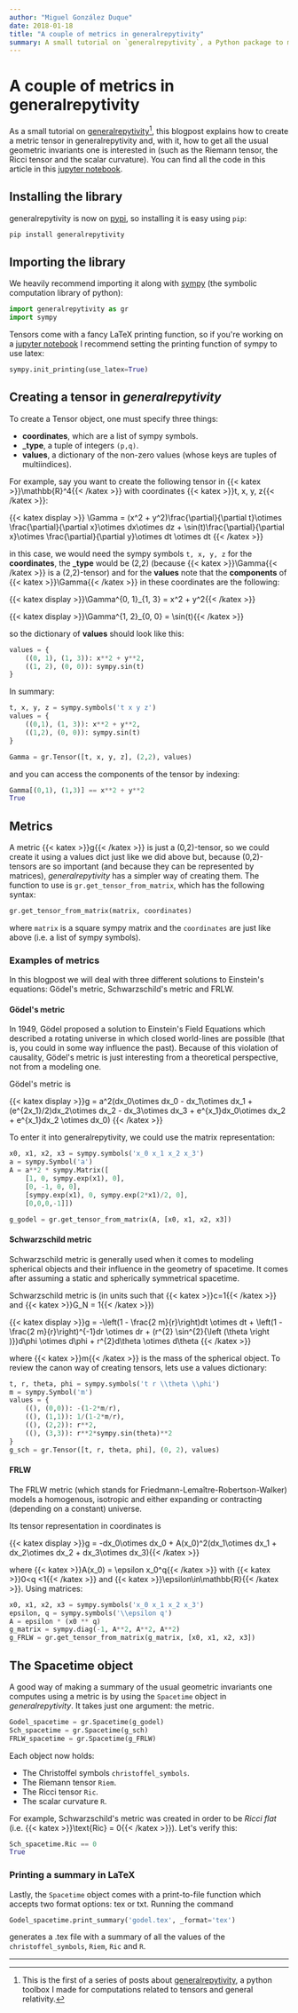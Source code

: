 ```yaml
---
author: "Miguel González Duque"
date: 2018-01-18
title: "A couple of metrics in generalrepytivity"
summary: A small tutorial on `generalrepytivity`, a Python package to manipulate tensors in differential geometry.
---
```


# A couple of metrics in generalrepytivity

As a small tutorial on [generalrepytivity](https://github.com/miguelgondu/generalrepytivity)[^1], this blogpost explains
how to create a metric tensor in generalrepytivity and, with it,
how to get all the usual geometric invariants one is interested in
(such as the Riemann tensor, the Ricci tensor and the scalar 
curvature). You can find all the code in this article in this
[jupyter notebook](https://gist.github.com/miguelgondu/2fb6d97291a1478d8522ad7b9410748c).

## Installing the library

generalrepytivity is now on [pypi](https://pypi.python.org/pypi?name=generalrepytivity&version=0.1.0&:action=display), so installing it is easy using `pip`:

```bash
pip install generalrepytivity
```

## Importing the library

We heavily recommend importing it along with [sympy](http://www.sympy.org/en/index.html)
(the symbolic computation library of python):

```python
import generalrepytivity as gr
import sympy
```

Tensors come with a fancy LaTeX printing function, so if 
you're working on a [jupyter notebook](http://jupyter.org/) I recommend setting
the printing function of sympy to use latex:

```python
sympy.init_printing(use_latex=True)
```

## Creating a tensor in *generalrepytivity*

To create a Tensor object, one must specify three things:

- **coordinates**, which are a list of sympy symbols.
- **_type**, a tuple of integers `(p,q)`.
- **values**, a dictionary of the non-zero values (whose keys
  are tuples of multiindices).

For example, say you want to create the following tensor in {{< katex >}}\mathbb{R}^4{{< /katex >}} with coordinates {{< katex >}}t, x, y, z{{< /katex >}}:

{{< katex display >}} \Gamma = (x^2 + y^2)\frac{\partial}{\partial t}\otimes \frac{\partial}{\partial x}\otimes dx\otimes dz + \sin(t)\frac{\partial}{\partial x}\otimes \frac{\partial}{\partial y}\otimes dt \otimes dt {{< /katex >}}

in this case, we would need the sympy symbols `t, x, y, z` for the **coordinates**,
the **_type** would be (2,2) (because {{< katex >}}\Gamma{{< /katex >}} is a (2,2)-tensor) and for the **values**
note that the **components** of {{< katex >}}\Gamma{{< /katex >}} in these coordinates are the following:

{{< katex display >}}\Gamma^{0, 1}_{1, 3} = x^2 + y^2{{< /katex >}}

{{< katex display >}}\Gamma^{1, 2}_{0, 0} = \sin(t){{< /katex >}}

so the dictionary of **values** should look like this:

```python
values = {
    ((0, 1), (1, 3)): x**2 + y**2,
    ((1, 2), (0, 0)): sympy.sin(t)
}
```

In summary:

```python
t, x, y, z = sympy.symbols('t x y z')
values = {
    ((0,1), (1, 3)): x**2 + y**2,
    ((1,2), (0, 0)): sympy.sin(t)
}

Gamma = gr.Tensor([t, x, y, z], (2,2), values)
```

and you can access the components of the tensor by indexing:
```python
Gamma[(0,1), (1,3)] == x**2 + y**2
True 
```

## Metrics

A metric {{< katex >}}g{{< /katex >}} is just a (0,2)-tensor, so we could create it using a values dict
just like we did above but, because (0,2)-tensors are so important (and because
they can be represented by matrices), *generalrepytivity* has a simpler way of
creating them. The function to use is `gr.get_tensor_from_matrix`, which has the
following syntax:

```python
gr.get_tensor_from_matrix(matrix, coordinates)
```

where `matrix` is a square sympy matrix and the `coordinates` are just like above
(i.e. a list of sympy symbols).

### Examples of metrics

In this blogpost we will deal with three different solutions to Einstein's
equations: Gödel's metric, Schwarzschild's metric and FRLW.

#### Gödel's metric

In 1949, Gödel proposed a solution to Einstein's Field Equations which described
a rotating universe in which closed world-lines are possible (that is, you could
in some way influence the past). Because of this violation of causality, Gödel's metric
is just interesting from a theoretical perspective, not from a modeling one.

Gödel's metric is

{{< katex display >}}g = a^2(dx_0\otimes dx_0 - dx_1\otimes dx_1 + (e^{2x_1}/2)dx_2\otimes dx_2 - dx_3\otimes dx_3 + e^{x_1}dx_0\otimes dx_2 + e^{x_1}dx_2 \otimes dx_0) {{< /katex >}}

To enter it into generalrepytivity, we could use the matrix representation:

```python
x0, x1, x2, x3 = sympy.symbols('x_0 x_1 x_2 x_3')
a = sympy.Symbol('a')
A = a**2 * sympy.Matrix([
    [1, 0, sympy.exp(x1), 0],
    [0, -1, 0, 0],
    [sympy.exp(x1), 0, sympy.exp(2*x1)/2, 0],
    [0,0,0,-1]])

g_godel = gr.get_tensor_from_matrix(A, [x0, x1, x2, x3])
```

#### Schwarzschild metric

Schwarzschild metric is generally used when it comes to modeling spherical objects
and their influence in the geometry of spacetime. It comes after assuming a static
and spherically symmetrical spacetime.

Schwarzschild metric is (in units such that {{< katex >}}c=1{{< /katex >}} and {{< katex >}}G_N = 1{{< /katex >}})

{{< katex display >}}g =  -\left(1 - \frac{2 m}{r}\right)dt \otimes dt + \left(1 - \frac{2 m}{r}\right)^{-1}dr \otimes dr + (r^{2} \sin^{2}{\left (\theta \right )})d\phi \otimes d\phi + r^{2}d\theta \otimes d\theta {{< /katex >}}

where {{< katex >}}m{{< /katex >}} is the mass of the spherical object. To review the canon way of creating 
tensors, lets use a values dictionary:

```python
t, r, theta, phi = sympy.symbols('t r \\theta \\phi')
m = sympy.Symbol('m')
values = {
    ((), (0,0)): -(1-2*m/r),
    ((), (1,1)): 1/(1-2*m/r),
    ((), (2,2)): r**2,
    ((), (3,3)): r**2*sympy.sin(theta)**2
}
g_sch = gr.Tensor([t, r, theta, phi], (0, 2), values)
```

#### FRLW

The FRLW metric (which stands for Friedmann-Lemaître-Robertson-Walker) models
a homogenous, isotropic and either expanding or contracting (depending on a 
constant) universe.

Its tensor representation in coordinates is

{{< katex display >}}g = -dx_0\otimes dx_0 + A(x_0)^2(dx_1\otimes dx_1 + dx_2\otimes dx_2 + dx_3\otimes dx_3){{< /katex >}}

where {{< katex >}}A(x_0) = \epsilon x_0^q{{< /katex >}} with {{< katex >}}0<q <1{{< /katex >}} and {{< katex >}}\epsilon\in\mathbb{R}{{< /katex >}}.
Using matrices:

```python
x0, x1, x2, x3 = sympy.symbols('x_0 x_1 x_2 x_3')
epsilon, q = sympy.symbols('\\epsilon q')
A = epsilon * (x0 ** q)
g_matrix = sympy.diag(-1, A**2, A**2, A**2)
g_FRLW = gr.get_tensor_from_matrix(g_matrix, [x0, x1, x2, x3])
```

## The Spacetime object

A good way of making a summary of the usual geometric invariants one computes using
a metric is by using the `Spacetime` object in *generalrepytivity*. It takes just
one argument: the metric.

```python
Godel_spacetime = gr.Spacetime(g_godel)
Sch_spacetime = gr.Spacetime(g_sch)
FRLW_spacetime = gr.Spacetime(g_FRLW)
```

Each object now holds:
* The Christoffel symbols `christoffel_symbols`.
* The Riemann tensor `Riem`.
* The Ricci tensor `Ric`.
* The scalar curvature `R`.

For example, Schwarzschild's metric was created in order to be *Ricci flat* (i.e.
{{< katex >}}\text{Ric} = 0{{< /katex >}}). Let's verify this:

```python
Sch_spacetime.Ric == 0
True
```

### Printing a summary in LaTeX

Lastly, the `Spacetime` object comes with a print-to-file function which accepts
two format options: tex or txt. Running the command

```python
Godel_spacetime.print_summary('godel.tex', _format='tex')
```

generates a .tex file with a summary of all the values of the `christoffel_symbols`,
`Riem`, `Ric` and `R`.

---

[^1]: This is the first of a series of posts about [generalrepytivity](https://github.com/miguelgondu/generalrepytivity), a python toolbox I made for computations related to tensors and general relativity.
